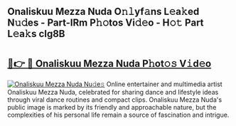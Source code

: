 ## Onaliskuu Mezza Nuda O𝚗𝚕yf𝚊ns L𝚎a𝚔ed N𝚞𝚍es - Part-IRm P𝚑𝚘tos Vi𝚍𝚎o - H𝚘𝚝 Part L𝚎a𝚔s cIg8B

# <h2><a href="http://kf3082v.oniu.top/?m=Onaliskuu+Mezza+Nuda">🔗👉 🔴 Onaliskuu Mezza Nuda P𝚑ot𝚘𝚜 V𝚒d𝚎o</a></h2>

[![Onaliskuu Mezza Nuda Nu𝚍e𝚜](https://i.imgur.com/0qMVB7G.gif)](http://kf3082v.oniu.top/?m=Onaliskuu+Mezza+Nuda)
Online entertainer and multimedia artist Onaliskuu Mezza Nuda, celebrated for sharing dance and lifestyle ideas through viral dance routines and compact clips. Onaliskuu Mezza Nuda's public image is marked by its friendly and approachable nature, but the complexities of his personal life remain a source of fascination and intrigue.  
